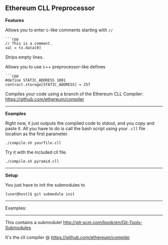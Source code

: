 Ethereum CLL Preprocessor
------

**Features**

Allows you to enter c-like comments starting with `//`

    ```cpp
    // This is a comment.
    val = tx.data[0]

Strips empty lines.

Allows you to use c++ preprocessor-like defines

    ```cpp
    #define STATIC_ADDRESS 1001
    contract.storage[STATIC_ADDRESS] = 257

Compiles your code using a branch of the Ethereum CLL Compiler: https://github.com/ethereum/compiler

----
**Examples**

Right now, it just outputs the compiled code to stdout, and you copy and paste it. All you have to do is call the bash script using your `.cll` file location as the first parameter.

    ./compile.sh yourfile.cll

Try it with the included cll file.

    ./compile.sh pyramid.cll

----
**Setup**

You just have to init the submodules to 

    [user@host]$ git submodule init


---

Examples:

---

This contains a submodule! http://git-scm.com/book/en/Git-Tools-Submodules

It's the cll compiler @ https://github.com/ethereum/compiler
